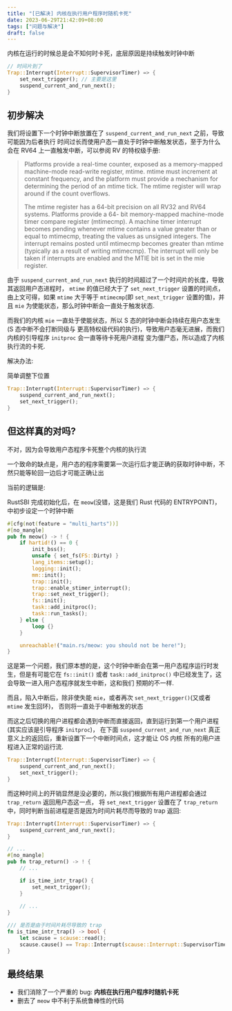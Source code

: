 ```yaml
---
title: "[已解决] 内核在执行用户程序时随机卡死"
date: 2023-06-29T21:42:09+08:00
tags: ["问题与解决"]
draft: false
---
```


内核在运行的时候总是会不知何时卡死，底层原因是持续触发时钟中断

<!--more-->

```rust
// 时间片到了
Trap::Interrupt(Interrupt::SupervisorTimer) => {
    set_next_trigger(); // 主要是这里
    suspend_current_and_run_next();
}
```

## 初步解决

我们将设置下一个时钟中断放置在了 `suspend_current_and_run_next` 之前，导致可能因为后者执行
时间过长而使用户态一直处于时钟中断触发状态，至于为什么会在 RV64 上一直触发中断，可以参阅 RV 的特权级手册:

> Platforms provide a real-time counter, exposed as a memory-mapped machine-mode read-write
> register, mtime. mtime must increment at constant frequency, and the platform must provide a
> mechanism for determining the period of an mtime tick. The mtime register will wrap around if
> the count overflows.
>
> The mtime register has a 64-bit precision on all RV32 and RV64 systems. Platforms provide a 64-
> bit memory-mapped machine-mode timer compare register (mtimecmp). A machine timer interrupt
> becomes pending whenever mtime contains a value greater than or equal to mtimecmp, treating the
> values as unsigned integers. The interrupt remains posted until mtimecmp becomes greater than
> mtime (typically as a result of writing mtimecmp). The interrupt will only be taken if interrupts
> are enabled and the MTIE bit is set in the mie register.

由于 `suspend_current_and_run_next` 执行的时间超过了一个时间片的长度，导致其返回用户态进程时，
`mtime` 的值已经大于了 `set_next_trigger` 设置的时间点，由上文可得，如果 `mtime` 大于等于
`mtimecmp`(即 `set_next_trigger` 设置的值)，并且 `mie` 为使能状态，那么时钟中断会一直处于触发状态.

而我们的内核 `mie` 一直处于使能状态，所以 S 态的时钟中断会持续在用户态发生(S 态中断不会打断同级与
更高特权级代码的执行)，导致用户态毫无进展，而我们内核的引导程序 `initproc` 会一直等待卡死用户进程
变为僵尸态，所以造成了内核执行流的卡死.

解决办法:

简单调整下位置

```rust
Trap::Interrupt(Interrupt::SupervisorTimer) => {
    suspend_current_and_run_next();
    set_next_trigger();
}
```

## 但这样真的对吗?

不对，因为会导致用户态程序卡死整个内核的执行流

一个致命的缺点是，用户态的程序需要第一次运行后才能正确的获取时钟中断，不然只能等轮回一边后才可能正确让出

当前的逻辑是:

RustSBI 完成初始化后，在 `meow`(没错，这是我们 Rust 代码的 ENTRYPOINT)，中初步设定一个时钟中断


```rust
#[cfg(not(feature = "multi_harts"))]
#[no_mangle]
pub fn meow() -> ! {
    if hartid!() == 0 {
        init_bss();
        unsafe { set_fs(FS::Dirty) }
        lang_items::setup();
        logging::init();
        mm::init();
        trap::init();
        trap::enable_stimer_interrupt();
        trap::set_next_trigger();
        fs::init();
        task::add_initproc();
        task::run_tasks();
    } else {
        loop {}
    }

    unreachable!("main.rs/meow: you should not be here!");
}
```

这是第一个问题，我们原本想的是，这个时钟中断会在第一用户态程序运行时发生，但是有可能它在
`fs::init()` 或者 `task::add_initproc()` 中已经发生了，这会导致一进入用户态程序就发生中断，这和我们
预期的不一样.

而且，陷入中断后，除非使失能 `mie`，或者再次 `set_next_trigger()`(又或者 `mtime` 发生回环)，
否则将一直处于中断触发的状态

而这之后切换的用户进程都会遇到中断而直接返回，直到运行到第一个用户进程(其实应该是引导程序 `initproc`)，
在下面 `suspend_current_and_run_next` 真正意义上的返回后，重新设置下一个中断时间点，这才能让 OS 内核
所有的用户进程进入正常的运行流.

```rust
Trap::Interrupt(Interrupt::SupervisorTimer) => {
    suspend_current_and_run_next();
    set_next_trigger();
}
```

而这种时间上的开销显然是没必要的，所以我们根据所有用户进程都会通过 `trap_return` 返回用户态这一点，
将 `set_next_trigger` 设置在了 `trap_return` 中，同时判断当前进程是否是因为时间片耗尽而导致的
trap 返回:

```rust
Trap::Interrupt(Interrupt::SupervisorTimer) => {
    suspend_current_and_run_next();
}

// ...
#[no_mangle]
pub fn trap_return() -> ! {
    // ...

    if is_time_intr_trap() {
        set_next_trigger();
    }
    
    // ...
}

/// 是否是由于时间片耗尽导致的 trap
fn is_time_intr_trap() -> bool {
    let scause = scause::read();
    scause.cause() == Trap::Interrupt(scause::Interrupt::SupervisorTimer)
}
```

## 最终结果

- 我们消除了一个严重的 bug: **内核在执行用户程序时随机卡死**
- 删去了 `meow` 中不利于系统鲁棒性的代码
